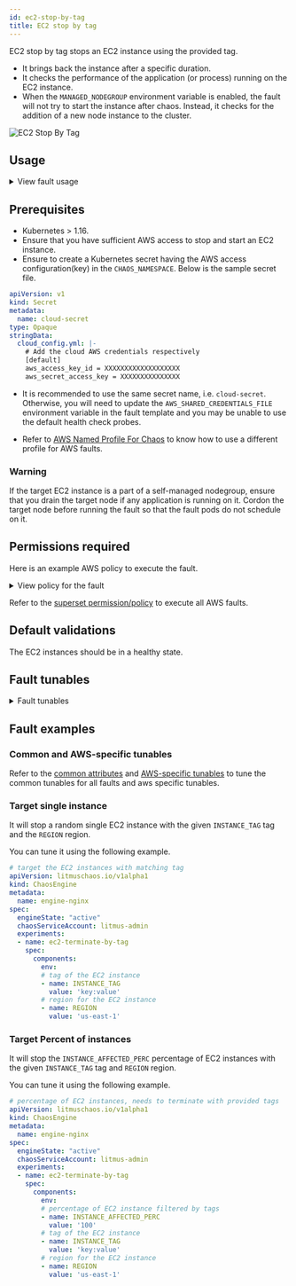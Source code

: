 ```yaml
---
id: ec2-stop-by-tag
title: EC2 stop by tag
---
```


EC2 stop by tag stops an EC2 instance using the provided tag.
- It brings back the instance after a specific duration. 
- It checks the performance of the application (or process) running on the EC2 instance.
- When the `MANAGED_NODEGROUP` environment variable is enabled, the fault will not try to start the instance after chaos. Instead, it checks for the addition of a new node instance to the cluster.


![EC2 Stop By Tag](./static/images/ec2-stop-by-tag.png)

## Usage

<details>
<summary>View fault usage</summary>
<div>
This fault determines the resilience of an application to unexpected halts in the EC2 instance by validating its failover capabilities.
</div>
</details>

## Prerequisites

- Kubernetes > 1.16.
- Ensure that you have sufficient AWS access to stop and start an EC2 instance. 
- Ensure to create a Kubernetes secret having the AWS access configuration(key) in the `CHAOS_NAMESPACE`. Below is the sample secret file.
```yaml
apiVersion: v1
kind: Secret
metadata:
  name: cloud-secret
type: Opaque
stringData:
  cloud_config.yml: |-
    # Add the cloud AWS credentials respectively
    [default]
    aws_access_key_id = XXXXXXXXXXXXXXXXXXX
    aws_secret_access_key = XXXXXXXXXXXXXXX
```
- It is recommended to use the same secret name, i.e. `cloud-secret`. Otherwise, you will need to update the `AWS_SHARED_CREDENTIALS_FILE` environment variable in the fault template and you may be unable to use the default health check probes. 

- Refer to [AWS Named Profile For Chaos](./security-Configurations/aws-switch-profile) to know how to use a different profile for AWS faults.

### Warning

If the target EC2 instance is a part of a self-managed nodegroup, ensure that you drain the target node if any application is running on it. Cordon the target node before running the fault so that the fault pods do not schedule on it.

## Permissions required

Here is an example AWS policy to execute the fault.

<details>
<summary>View policy for the fault</summary>

```json
{
    "Version": "2012-10-17",
    "Statement": [
        {
            "Effect": "Allow",
            "Action": [
                "ec2:StartInstances",
                "ec2:StopInstances",
                "ec2:DescribeInstanceStatus",
                "ec2:DescribeInstances"
            ],
            "Resource": "*"
        },
        {
            "Effect": "Allow",
            "Action": [
                "autoscaling:DescribeAutoScalingInstances"
            ],
            "Resource": "*"
        }
    ]
}
```
</details>

Refer to the [superset permission/policy](./security-Configurations/policy-for-all-aws-faults) to execute all AWS faults.

## Default validations

The EC2 instances should be in a healthy state.



## Fault tunables

<details>
    <summary>Fault tunables</summary>
    <h2>Mandatory fields</h2>
    <table>
      <tr>
        <th> Variables </th>
        <th> Description </th>
        <th> Notes </th>
      </tr>
      <tr>
        <td> INSTANCE_TAG </td>
        <td> Instance Tag to filter the target EC2 instance.</td>
        <td> The <code>INSTANCE_TAG</code> should be provided as <code>key:value</code> ex: <code>team:devops</code>.</td>
      </tr>
      <tr>
        <td> REGION </td>
        <td> The region name of the target instance.</td>
        <td> </td>
      </tr>
    </table>
    <h2>Optional fields</h2>
    <table>
      <tr>
        <th> Variables </th>
        <th> Description </th>
        <th> Notes </th>
      </tr>
      <tr>
        <td> INSTANCE_AFFECTED_PERC </td>
        <td> The Percentage of total EC2 instance to target. </td>
        <td> Defaults to 0 (corresponds to 1 instance), provide numeric value only. </td>
      </tr>
      <tr>
        <td> TOTAL_CHAOS_DURATION </td>
        <td> Duration that you specify, through which chaos is injected into the target resource (in seconds). </td>
        <td> Defaults to 30s. </td>
      </tr>
      <tr>
        <td> CHAOS_INTERVAL </td>
        <td> The interval (in sec) between successive instance termination.</td>
        <td> Defaults to 30s. </td>
      </tr>
      <tr>
        <td> MANAGED_NODEGROUP </td>
        <td> Set to <code>enable</code> if the target instance is the part of self-managed nodegroups. </td>
        <td> Defaults to <code>disable</code>. </td>
      </tr>
      <tr>
        <td> SEQUENCE </td>
        <td> It defines sequence of chaos execution for multiple instance.</td>
        <td> Defaults to parallel. Supports serial sequence as well. </td>
      </tr>
      <tr>
        <td> RAMP_TIME </td>
        <td> Period to wait before and after injecting chaos (in seconds).  </td>
        <td> For example, 30s. </td>
      </tr>    
    </table>
</details>

## Fault examples

### Common and AWS-specific tunables

Refer to the [common attributes](../common-tunables-for-all-faults) and [AWS-specific tunables](./aws-fault-tunables) to tune the common tunables for all faults and aws specific tunables.

### Target single instance

It will stop a random single EC2 instance with the given `INSTANCE_TAG` tag and the `REGION` region.

You can tune it using the following example.

[embedmd]:# (./static/manifests/ec2-stop-by-tag/instance-tag.yaml yaml)
```yaml
# target the EC2 instances with matching tag
apiVersion: litmuschaos.io/v1alpha1
kind: ChaosEngine
metadata:
  name: engine-nginx
spec:
  engineState: "active"
  chaosServiceAccount: litmus-admin
  experiments:
  - name: ec2-terminate-by-tag
    spec:
      components:
        env:
        # tag of the EC2 instance
        - name: INSTANCE_TAG
          value: 'key:value'
        # region for the EC2 instance
        - name: REGION
          value: 'us-east-1'
```

### Target Percent of instances

It will stop the `INSTANCE_AFFECTED_PERC` percentage of EC2 instances with the given `INSTANCE_TAG` tag and `REGION` region.

You can tune it using the following example.

[embedmd]:# (./static/manifests/ec2-stop-by-tag/instance-affected-percentage.yaml yaml)
```yaml
# percentage of EC2 instances, needs to terminate with provided tags
apiVersion: litmuschaos.io/v1alpha1
kind: ChaosEngine
metadata:
  name: engine-nginx
spec:
  engineState: "active"
  chaosServiceAccount: litmus-admin
  experiments:
  - name: ec2-terminate-by-tag
    spec:
      components:
        env:
        # percentage of EC2 instance filtered by tags
        - name: INSTANCE_AFFECTED_PERC
          value: '100'
        # tag of the EC2 instance
        - name: INSTANCE_TAG
          value: 'key:value'
        # region for the EC2 instance
        - name: REGION
          value: 'us-east-1'
```